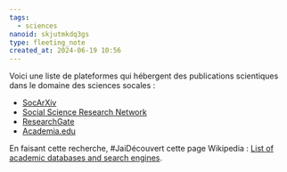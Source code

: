 ```yaml
---
tags:
  - sciences
nanoid: skjutmkdq3gs
type: fleeting_note
created_at: 2024-06-19 10:56
---
```

Voici une liste de plateformes qui hébergent des publications scientiques dans le domaine des sciences socales :

- [SocArXiv](https://en.wikipedia.org/wiki/SocArXiv)
- [Social Science Research Network](https://en.wikipedia.org/wiki/Social_Science_Research_Network)
- [ResearchGate](https://en.wikipedia.org/wiki/ResearchGate)
- [Academia.edu](https://en.wikipedia.org/wiki/Academia.edu)

En faisant cette recherche, #JaiDécouvert cette page Wikipedia : [List of academic databases and search engines](https://en.wikipedia.org/wiki/List_of_academic_databases_and_search_engines).
